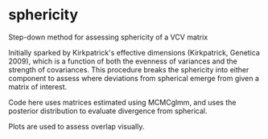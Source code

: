 # sphericity
Step-down method for assessing sphericity of a VCV matrix

Initially sparked by Kirkpatrick's effective dimensions (Kirkpatrick, Genetica 2009), which is a function of both the evenness of variances 
and the strength of covariances. This procedure breaks the sphericity into either component to assess where deviations from spherical emerge 
from given a matrix of interest.

Code here uses matrices estimated using MCMCglmm, and uses the posterior distribution to evaluate divergence from spherical. 

Plots are used to assess overlap visually.
